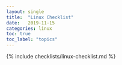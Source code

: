 ```yaml
---
layout: single
title:  "Linux Checklist"
date:   2019-11-15 
categories: linux
toc: true
toc_label: "topics"
---
```


{% include checklists/linux-checklist.md %}
